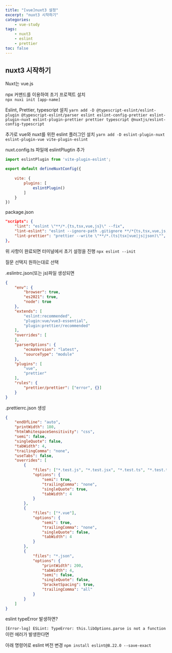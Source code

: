 ```yaml
--- 
title: "[vue]nuxt3 설정" 
excerpt: "nuxt3 시작하기"
categories: 
    - vue-study
tags: 
    - nuxt3
    - eslint
    - prettier
toc: false
--- 
```

## nuxt3 시작하기

Nuxt는 vue.js

npx 커맨드를 이용하여 초기 프로젝트 설치  
`npx nuxi init [app-name]`  

Eslint, Prettier, typescript 설치
`yarn add -D @typescript-eslint/eslint-plugin @typescript-eslint/parser eslint eslint-config-prettier eslint-plugin-nuxt eslint-plugin-prettier prettier typescript @nuxtjs/eslint-config-typescript`

추가로 vue와 nuxt를 위한 eslint 플러그인 설치
`yarn add -D eslint-plugin-nuxt eslint-plugin-vue vite-plugin-eslint`

nuxt.config.ts 파일에 eslintPlugtin 추가
```javascript
import eslintPlugin from 'vite-plugin-eslint';

export default defineNuxtConfig({
    
    vite: {
        plugins: [
            eslintPlugin()
        ]
    }
})
```

package.json
```json
"scripts": {
    "lint": "eslint \"**/*.{ts,tsx,vue,js}\" --fix",
    "lint-eslint": "eslint --ignore-path .gitignore **/*{ts,tsx,vue,js,json} --fix",
    "lint-prettier": "prettier --write \"**/*.(ts|tsx|vue|js|json)\"",
},
```

위 사항이 완료되면 터미널에서 초기 설정을 진행
`npx eslint --init` 

질문 선택지 원하는대로 선택  

.eslintrc.json(또는 js)파일 생성되면  

```json
{
    "env": {
        "browser": true,
        "es2021": true,
        "node": true
    },
    "extends": [
        "eslint:recommended",
        "plugin:vue/vue3-essential",
        "plugin:prettier/recommended"
    ],
    "overrides": [
    ],
    "parserOptions": {
        "ecmaVersion": "latest",
        "sourceType": "module"
    },
    "plugins": [
        "vue",
        "prettier"
    ],
    "rules": {
        "prettier/prettier": ["error", {}]
    }
}
```

.prettierrc.json 생성

```json
{
    "endOfLine": "auto",
    "printWidth": 180,
    "htmlWhitespaceSensitivity": "css",
    "semi": false,
    "singleQuote": false,
    "tabWidth": 4,
    "trailingComma": "none",
    "useTabs": false,
    "overrides": [
        {
            "files": ["*.test.js", "*.test.jsx", "*.test.ts", "*.test.tsx"],
            "options": {
                "semi": true,
                "trailingComma": "none",
                "singleQuote": true,
                "tabWidth": 4
            }
        },
        {
            "files": ["*.vue"],
            "options": {
                "semi": true,
                "trailingComma": "none",
                "singleQuote": false,
                "tabWidth": 4
            }
        },
        {
            "files": "*.json",
            "options": {
                "printWidth": 200,
                "tabWidth": 4,
                "semi": false,
                "singleQuote": false,
                "bracketSpacing": true,
                "trailingComma": "all"
            }
        }
    ]
}
```

eslint typeError 발생하면?  

`[Error-log] ESLint: TypeError: this.libOptions.parse is not a function` 이런 에러가 발생한다면  

아래 명령어로 eslint 버전 변경 
`npm install eslint@8.22.0 --save-exact`